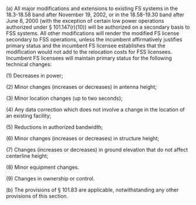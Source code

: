 (a) All major modifications and extensions to existing FS systems in the 18.3-18.58 band after November 19, 2002, or in the 18.58-19.30 band after June 8, 2000 (with the exception of certain low power operations authorized under § 101.147(r)(10)) will be authorized on a secondary basis to FSS systems. All other modifications will render the modified FS license secondary to FSS operations, unless the incumbent affirmatively justifies primary status and the incumbent FS licensee establishes that the modification would not add to the relocation costs for FSS licensees. Incumbent FS licensees will maintain primary status for the following technical changes:

(1) Decreases in power;

(2) Minor changes (increases or decreases) in antenna height;

(3) Minor location changes (up to two seconds);

(4) Any data correction which does not involve a change in the location of an existing facility;

(5) Reductions in authorized bandwidth;

(6) Minor changes (increases or decreases) in structure height;

(7) Changes (increases or decreases) in ground elevation that do not affect centerline height;

(8) Minor equipment changes.

(9) Changes in ownership or control.

(b) The provisions of § 101.83 are applicable, notwithstanding any other provisions of this section.

